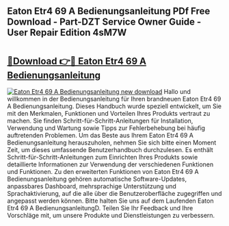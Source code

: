 ## Eaton Etr4 69 A Bedienungsanleitung PDf Free Download - Part-DZT Service Owner Guide - User Repair Edition 4sM7W

# <h2><a href="http://df0yyqw.blite.top/?on=Eaton+Etr4+69+A+Bedienungsanleitung">🔗Download 👉🔴 Eaton Etr4 69 A Bedienungsanleitung</a></h2>

[![Eaton Etr4 69 A Bedienungsanleitung new download](https://i.imgur.com/lujVjoI.png)](http://df0yyqw.blite.top/?on=Eaton+Etr4+69+A+Bedienungsanleitung)
Hallo und willkommen in der Bedienungsanleitung für Ihren brandneuen Eaton Etr4 69 A Bedienungsanleitung. Dieses Handbuch wurde speziell entwickelt, um Sie mit den Merkmalen, Funktionen und Vorteilen Ihres Produkts vertraut zu machen. Sie finden Schritt-für-Schritt-Anleitungen für Installation, Verwendung und Wartung sowie Tipps zur Fehlerbehebung bei häufig auftretenden Problemen. Um das Beste aus Ihrem Eaton Etr4 69 A Bedienungsanleitung herauszuholen, nehmen Sie sich bitte einen Moment Zeit, um dieses umfassende Benutzerhandbuch durchzulesen. Es enthält Schritt-für-Schritt-Anleitungen zum Einrichten Ihres Produkts sowie detaillierte Informationen zur Verwendung der verschiedenen Funktionen und Funktionen. Zu den erweiterten Funktionen von Eaton Etr4 69 A Bedienungsanleitung gehören automatische Software-Updates, anpassbares Dashboard, mehrsprachige Unterstützung und Sprachaktivierung, auf die alle über die Benutzeroberfläche zugegriffen und angepasst werden können. Bitte halten Sie uns auf dem Laufenden Eaton Etr4 69 A BedienungsanleitungD. Teilen Sie Ihr Feedback und Ihre Vorschläge mit, um unsere Produkte und Dienstleistungen zu verbessern.
